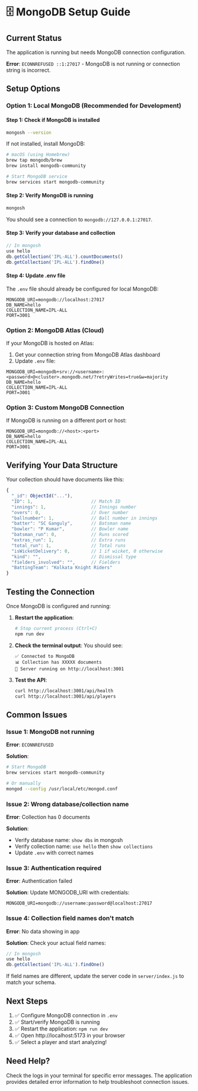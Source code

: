 # 🗄️ MongoDB Setup Guide

## Current Status

The application is running but needs MongoDB connection configuration.

**Error**: `ECONNREFUSED ::1:27017` - MongoDB is not running or connection string is incorrect.

## Setup Options

### Option 1: Local MongoDB (Recommended for Development)

#### Step 1: Check if MongoDB is installed
```bash
mongosh --version
```

If not installed, install MongoDB:
```bash
# macOS (using Homebrew)
brew tap mongodb/brew
brew install mongodb-community

# Start MongoDB service
brew services start mongodb-community
```

#### Step 2: Verify MongoDB is running
```bash
mongosh
```

You should see a connection to `mongodb://127.0.0.1:27017`.

#### Step 3: Verify your database and collection
```javascript
// In mongosh
use hello
db.getCollection('IPL-ALL').countDocuments()
db.getCollection('IPL-ALL').findOne()
```

#### Step 4: Update .env file
The `.env` file should already be configured for local MongoDB:
```
MONGODB_URI=mongodb://localhost:27017
DB_NAME=hello
COLLECTION_NAME=IPL-ALL
PORT=3001
```

### Option 2: MongoDB Atlas (Cloud)

If your MongoDB is hosted on Atlas:

1. Get your connection string from MongoDB Atlas dashboard
2. Update `.env` file:
```
MONGODB_URI=mongodb+srv://<username>:<password>@<cluster>.mongodb.net/?retryWrites=true&w=majority
DB_NAME=hello
COLLECTION_NAME=IPL-ALL
PORT=3001
```

### Option 3: Custom MongoDB Connection

If MongoDB is running on a different port or host:

```
MONGODB_URI=mongodb://<host>:<port>
DB_NAME=hello
COLLECTION_NAME=IPL-ALL
PORT=3001
```

## Verifying Your Data Structure

Your collection should have documents like this:

```javascript
{
  "_id": ObjectId("..."),
  "ID": 1,                      // Match ID
  "innings": 1,                 // Innings number
  "overs": 0,                   // Over number
  "ballnumber": 1,              // Ball number in innings
  "batter": "SC Ganguly",       // Batsman name
  "bowler": "P Kumar",          // Bowler name
  "batsman_run": 0,             // Runs scored
  "extras_run": 1,              // Extra runs
  "total_run": 1,               // Total runs
  "isWicketDelivery": 0,        // 1 if wicket, 0 otherwise
  "kind": "",                   // Dismissal type
  "fielders_involved": "",      // Fielders
  "BattingTeam": "Kolkata Knight Riders"
}
```

## Testing the Connection

Once MongoDB is configured and running:

1. **Restart the application**:
   ```bash
   # Stop current process (Ctrl+C)
   npm run dev
   ```

2. **Check the terminal output**:
   You should see:
   ```
   ✅ Connected to MongoDB
   📊 Collection has XXXXX documents
   🚀 Server running on http://localhost:3001
   ```

3. **Test the API**:
   ```bash
   curl http://localhost:3001/api/health
   curl http://localhost:3001/api/players
   ```

## Common Issues

### Issue 1: MongoDB not running
**Error**: `ECONNREFUSED`

**Solution**:
```bash
# Start MongoDB
brew services start mongodb-community

# Or manually
mongod --config /usr/local/etc/mongod.conf
```

### Issue 2: Wrong database/collection name
**Error**: Collection has 0 documents

**Solution**:
- Verify database name: `show dbs` in mongosh
- Verify collection name: `use hello` then `show collections`
- Update `.env` with correct names

### Issue 3: Authentication required
**Error**: Authentication failed

**Solution**:
Update MONGODB_URI with credentials:
```
MONGODB_URI=mongodb://username:password@localhost:27017
```

### Issue 4: Collection field names don't match
**Error**: No data showing in app

**Solution**:
Check your actual field names:
```javascript
// In mongosh
use hello
db.getCollection('IPL-ALL').findOne()
```

If field names are different, update the server code in `server/index.js` to match your schema.

## Next Steps

1. ✅ Configure MongoDB connection in `.env`
2. ✅ Start/verify MongoDB is running
3. ✅ Restart the application: `npm run dev`
4. ✅ Open http://localhost:5173 in your browser
5. ✅ Select a player and start analyzing!

## Need Help?

Check the logs in your terminal for specific error messages. The application provides detailed error information to help troubleshoot connection issues.
